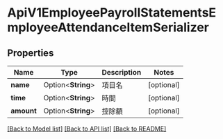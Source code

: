 # ApiV1EmployeePayrollStatementsEmployeeAttendanceItemSerializer

## Properties

Name | Type | Description | Notes
------------ | ------------- | ------------- | -------------
**name** | Option<**String**> | 項目名 | [optional]
**time** | Option<**String**> | 時間 | [optional]
**amount** | Option<**String**> | 控除額 | [optional]

[[Back to Model list]](../README.md#documentation-for-models) [[Back to API list]](../README.md#documentation-for-api-endpoints) [[Back to README]](../README.md)



